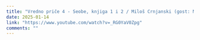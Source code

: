 ```yaml
---
title: "Vredno priče 4 - Seobe, knjiga 1 i 2 / Miloš Crnjanski (gost: Milo Lompar)"
date: 2025-01-14
link: "https://www.youtube.com/watch?v=_RG0YaV0Zpg"
comments: ""
---
```


